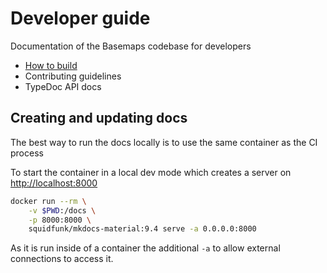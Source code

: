 # Developer guide

Documentation of the Basemaps codebase for developers

- [How to build](./running-basemaps-locally.md)
- Contributing guidelines
- TypeDoc API docs

## Creating and updating docs

The best way to run the docs locally is to use the same container as the CI process

To start the container in a local dev mode which creates a server on [http://localhost:8000](http://localhost:8000)

```bash
docker run --rm \
    -v $PWD:/docs \
    -p 8000:8000 \
    squidfunk/mkdocs-material:9.4 serve -a 0.0.0.0:8000
```

As it is run inside of a container the additional `-a` to allow external connections to access it.
